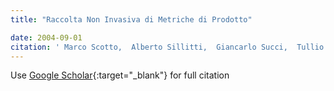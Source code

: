 ```yaml
---
title: "Raccolta Non Invasiva di Metriche di Prodotto"

date: 2004-09-01
citation: ' Marco Scotto,  Alberto Sillitti,  Giancarlo Succi,  Tullio Vernazza, &quot;Raccolta Non Invasiva di Metriche di Prodotto.&quot;, 2004.'
---
```

Use [Google Scholar](https://scholar.google.com/scholar?q=Raccolta+Non+Invasiva+di+Metriche+di+Prodotto){:target="_blank"} for full citation